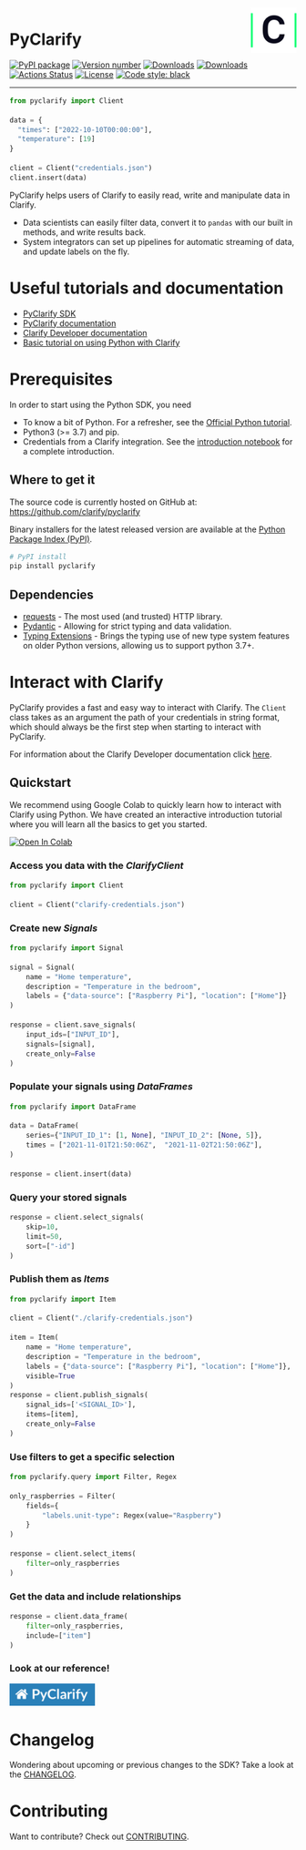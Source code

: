 <a href="https://www.clarify.io">
    <img src="https://raw.githubusercontent.com/clarify/data-science-tutorials/main/media/logo_dark.png" alt="Clarify logo" title="Clarify" align="right" height="80" />
</a>

# PyClarify

[![PyPI package](https://img.shields.io/badge/pip%20install-pyclarify-brightgreen)](https://pypi.org/project/pyclarify/)
[![Version number](https://img.shields.io/pypi/v/pyclarify?color=green&label=version)](https://pypi.org/project/pyclarify/)
[![Downloads](https://static.pepy.tech/badge/pyclarify)](https://pepy.tech/project/pyclarify)
[![Downloads](https://static.pepy.tech/personalized-badge/pyclarify?period=month&units=none&left_color=grey&right_color=blue&left_text=downloads/month)](https://pepy.tech/project/pyclarify)
[![Actions Status](https://github.com/clarify/pyclarify/workflows/Build%20status/badge.svg)](https://github.com/clarify/pyclarify/actions)
[![License](https://img.shields.io/github/license/clarify/pyclarify)](https://github.com/clarify/pyclarify/blob/main/LICENSE)
[![Code style: black](https://img.shields.io/badge/code%20style-black-000000.svg)](https://github.com/ambv/black)

<hr/>

```python
from pyclarify import Client

data = {
  "times": ["2022-10-10T00:00:00"],
  "temperature": [19]
}

client = Client("credentials.json")
client.insert(data)
```

PyClarify helps users of Clarify to easily read, write and manipulate data in Clarify.

- Data scientists can easily filter data, convert it to `pandas` with our built in methods, and write results back.
- System integrators can set up pipelines for automatic streaming of data, and update labels on the fly.

# Useful tutorials and documentation

- [PyClarify SDK](https://pypi.org/project/pyclarify/)
- [PyClarify documentation](https://clarify.github.io/pyclarify/)
- [Clarify Developer documentation](https://docs.clarify.io/developers/welcome)
- [Basic tutorial on using Python with Clarify](https://colab.research.google.com/github/clarify/data-science-tutorials/blob/main/tutorials/Introduction.ipynb)

# Prerequisites

In order to start using the Python SDK, you need

- To know a bit of Python. For a refresher, see the [Official Python tutorial](https://docs.python.org/tutorial/).
- Python3 (>= 3.7) and pip.
- Credentials from a Clarify integration. See the [introduction notebook](https://colab.research.google.com/github/clarify/data-science-tutorials/blob/main/tutorials/Introduction.ipynb) for a complete introduction.

## Where to get it

The source code is currently hosted on GitHub at: https://github.com/clarify/pyclarify

Binary installers for the latest released version are available at the [Python
Package Index (PyPI)](https://pypi.org/project/pyclarify).

```sh
# PyPI install
pip install pyclarify
```

## Dependencies

- [requests](https://requests.readthedocs.io/en/latest/) - The most used (and trusted) HTTP library.
- [Pydantic](https://pydantic-docs.helpmanual.io) - Allowing for strict typing and data validation.
- [Typing Extensions](https://typing.readthedocs.io) - Brings the typing use of new type system features on older Python versions, allowing us to support python 3.7+.

# Interact with Clarify

PyClarify provides a fast and easy way to interact with Clarify.
The `Client` class takes as an argument the path of your credentials in string format, which should always be the first step when starting to interact with PyClarify.

For information about the Clarify Developer documentation
click [here](https://docs.clarify.io/developers/welcome).

## Quickstart

We recommend using Google Colab to quickly learn how to interact with Clarify using Python. We have created an interactive introduction tutorial where you will learn all the basics to get you started.

[![Open In Colab](https://colab.research.google.com/assets/colab-badge.svg)](https://colab.research.google.com/github/clarify/data-science-tutorials/blob/main/tutorials/Introduction.ipynb)

### Access you data with the _ClarifyClient_

```python
from pyclarify import Client

client = Client("clarify-credentials.json")
```

### Create new _Signals_

```python
from pyclarify import Signal

signal = Signal(
    name = "Home temperature",
    description = "Temperature in the bedroom",
    labels = {"data-source": ["Raspberry Pi"], "location": ["Home"]}
)

response = client.save_signals(
    input_ids=["INPUT_ID"],
    signals=[signal],
    create_only=False
)
```

### Populate your signals using _DataFrames_

```python
from pyclarify import DataFrame

data = DataFrame(
    series={"INPUT_ID_1": [1, None], "INPUT_ID_2": [None, 5]},
    times = ["2021-11-01T21:50:06Z",  "2021-11-02T21:50:06Z"],
)

response = client.insert(data)
```

### Query your stored signals

```python
response = client.select_signals(
    skip=10,
    limit=50,
    sort=["-id"]
)
```

### Publish them as _Items_

```python
from pyclarify import Item

client = Client("./clarify-credentials.json")

item = Item(
    name = "Home temperature",
    description = "Temperature in the bedroom",
    labels = {"data-source": ["Raspberry Pi"], "location": ["Home"]},
    visible=True
)
response = client.publish_signals(
    signal_ids=['<SIGNAL_ID>'],
    items=[item],
    create_only=False
)
```

### Use filters to get a specific selection

```python
from pyclarify.query import Filter, Regex

only_raspberries = Filter(
    fields={
        "labels.unit-type": Regex(value="Raspberry")
    }
)

response = client.select_items(
    filter=only_raspberries
)
```

### Get the data and include relationships

```python
response = client.data_frame(
    filter=only_raspberries,
    include=["item"]
)
```

### Look at our reference!

[<img src="./docs/source/reference.png" width="150" />](https://clarify.github.io/pyclarify/)

# Changelog

Wondering about upcoming or previous changes to the SDK? Take a look at the [CHANGELOG](https://github.com/clarify/pyclarify/blob/main/CHANGELOG.md).

# Contributing

Want to contribute? Check out [CONTRIBUTING](https://github.com/clarify/pyclarify/blob/main/CONTRIBUTING.md).
